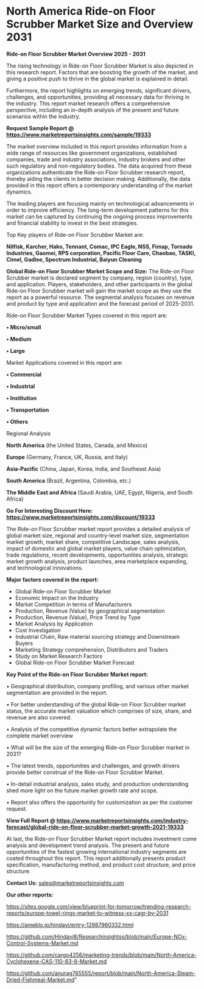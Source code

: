 # North America Ride-on Floor Scrubber Market Size and Overview 2031

<Strong> Ride-on Floor Scrubber Market Overview 2025 - 2031</strong>

The rising technology in Ride-on Floor Scrubber Market is also depicted in this research report. Factors that are boosting the growth of the market, and giving a positive push to thrive in the global market is explained in detail.

Furthermore, the report highlights on emerging trends, significant drivers, challenges, and opportunities, providing all necessary data for thriving in the industry. This report market research offers a comprehensive perspective, including an in-depth analysis of the present and future scenarios within the industry.

<strong>Request Sample Report @ <a href=https://www.marketreportsinsights.com/sample/19333>https://www.marketreportsinsights.com/sample/19333</a></strong>

The market overview included in this report provides information from a wide range of resources like government organizations, established companies, trade and industry associations, industry brokers and other such regulatory and non-regulatory bodies. The data acquired from these organizations authenticate the Ride-on Floor Scrubber research report, thereby aiding the clients in better decision making. Additionally, the data provided in this report offers a contemporary understanding of the market dynamics.

The leading players are focusing mainly on technological advancements in order to improve efficiency. The long-term development patterns for this market can be captured by continuing the ongoing process improvements and financial stability to invest in the best strategies.

Top Key players of Ride-on Floor Scrubber Market are:

<strong>Nilfisk, Karcher, Hako, Tennant, Comac, IPC Eagle, NSS, Fimap, Tornado Industries, Gaomei, RPS corporation, Pacific Floor Care, Chaobao, TASKI, Cimel, Gadlee, Spectrum Industrial, Baiyun Cleaning</strong>

<strong><b>Global Ride-on Floor Scrubber Market Scope and Size:</b></strong>
The Ride-on Floor Scrubber market is declared segment by company, region (country), type, and application. Players, stakeholders, and other participants in the global Ride-on Floor Scrubber market will gain the market scope as they use the report as a powerful resource. The segmental analysis focuses on revenue and product by type and application and the forecast period of 2025-2031.

Ride-on Floor Scrubber Market Types covered in this report are:

<strong>• Micro/small

• Medium

• Large</strong>

Market Applications covered in this report are:

<strong>• Commercial

• Industrial

• Institution

• Transportation

• Others</strong> 

Regional Analysis

<strong>North America</strong> (the United States, Canada, and Mexico)

<strong>Europe</strong> (Germany, France, UK, Russia, and Italy)

<strong>Asia-Pacific</strong> (China, Japan, Korea, India, and Southeast Asia)

<strong>South America</strong> (Brazil, Argentina, Colombia, etc.)

<strong>The Middle East and Africa</strong> (Saudi Arabia, UAE, Egypt, Nigeria, and South Africa)

<strong>Go For Interesting Discount Here: <a href=https://www.marketreportsinsights.com/discount/19333>https://www.marketreportsinsights.com/discount/19333</a></strong>

The Ride-on Floor Scrubber market report provides a detailed analysis of global market size, regional and country-level market size, segmentation market growth, market share, competitive Landscape, sales analysis, impact of domestic and global market players, value chain optimization, trade regulations, recent developments, opportunities analysis, strategic market growth analysis, product launches, area marketplace expanding, and technological innovations.

<strong><b>Major factors covered in the report:</b></strong>
<ul>
  <li>Global Ride-on Floor Scrubber Market </li>
  <li>Economic Impact on the Industry</li>
  <li>Market Competition in terms of Manufacturers</li>
  <li>Production, Revenue (Value) by geographical segmentation</li>
  <li>Production, Revenue (Value), Price Trend by Type</li>
  <li>Market Analysis by Application</li>
  <li>Cost Investigation</li>
  <li>Industrial Chain, Raw material sourcing strategy and Downstream Buyers</li>
  <li>Marketing Strategy comprehension, Distributors and Traders</li>
  <li>Study on Market Research Factors</li>
  <li>Global Ride-on Floor Scrubber Market Forecast</li>
</ul>

<strong><b>Key Point of the Ride-on Floor Scrubber Market report:</b></strong>

• Geographical distribution, company profiling, and various other market segmentation are provided in the report.

• For better understanding of the global Ride-on Floor Scrubber market status, the accurate market valuation which comprises of size, share, and revenue are also covered.

• Analysis of the competitive dynamic factors better extrapolate the complete market overview

• What will be the size of the emerging Ride-on Floor Scrubber market in 2031?

• The latest trends, opportunities and challenges, and growth drivers provide better construal of the Ride-on Floor Scrubber Market.

• In-detail industrial analysis, sales study, and production understanding shed more light on the future market growth rate and scope.

• Report also offers the opportunity for customization as per the customer request.

<strong><b>View Full Report @ <a href=https://www.marketreportsinsights.com/industry-forecast/global-ride-on-floor-scrubber-market-growth-2021-19333>https://www.marketreportsinsights.com/industry-forecast/global-ride-on-floor-scrubber-market-growth-2021-19333</a></b></strong>


At last, the Ride-on Floor Scrubber Market report includes investment come analysis and development trend analysis. The present and future opportunities of the fastest growing international industry segments are coated throughout this report. This report additionally presents product specification, manufacturing method, and product cost structure, and price structure.

<strong>Contact Us:</strong>
sales@marketreportsinsights.com

<strong>Our other reports:</strong>

<a href=https://sites.google.com/view/blueprint-for-tomorrow/trending-research-reports/europe-towel-rings-market-to-witness-xx-cagr-by-2031>https://sites.google.com/view/blueprint-for-tomorrow/trending-research-reports/europe-towel-rings-market-to-witness-xx-cagr-by-2031</a>

<a href=https://ameblo.jp/hindavi/entry-12887960332.html>https://ameblo.jp/hindavi/entry-12887960332.html</a>

<a href=https://github.com/Hindavi8/Researchinsightss/blob/main/Europe-NOx-Control-Systems-Market.md>https://github.com/Hindavi8/Researchinsightss/blob/main/Europe-NOx-Control-Systems-Market.md</a>

<a href=https://github.com/cargo4256/marketing-trends/blob/main/North-America-Cyclohexene-CAS-110-83-8-Market.md>https://github.com/cargo4256/marketing-trends/blob/main/North-America-Cyclohexene-CAS-110-83-8-Market.md</a>

<a href=https://github.com/anurag765555/report/blob/main/North-America-Steam-Dried-Fishmeal-Market.md>https://github.com/anurag765555/report/blob/main/North-America-Steam-Dried-Fishmeal-Market.md</a>"
